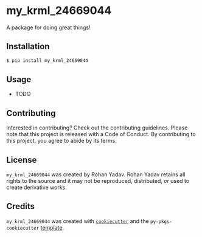 # my_krml_24669044

A package for doing great things!

## Installation

```bash
$ pip install my_krml_24669044
```

## Usage

- TODO

## Contributing

Interested in contributing? Check out the contributing guidelines. Please note that this project is released with a Code of Conduct. By contributing to this project, you agree to abide by its terms.

## License

`my_krml_24669044` was created by Rohan Yadav. Rohan Yadav retains all rights to the source and it may not be reproduced, distributed, or used to create derivative works.

## Credits

`my_krml_24669044` was created with [`cookiecutter`](https://cookiecutter.readthedocs.io/en/latest/) and the `py-pkgs-cookiecutter` [template](https://github.com/py-pkgs/py-pkgs-cookiecutter).
